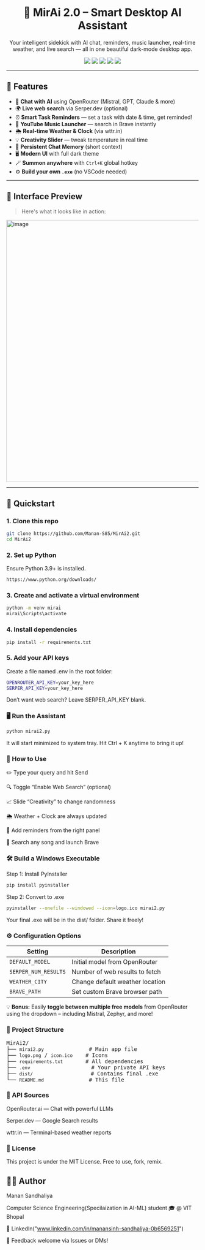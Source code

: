 <h1 align="center">🧠 MirAi 2.0 – Smart Desktop AI Assistant</h1>

<p align="center">
  Your intelligent sidekick with AI chat, reminders, music launcher, real-time weather, and live search — all in one beautiful dark-mode desktop app.
</p>

<p align="center">
  <img src="https://img.shields.io/badge/Made%20With-PySide6-purple" />
  <img src="https://img.shields.io/badge/OpenRouter-LLMs-blue" />
  <img src="https://img.shields.io/badge/Status-Stable-brightgreen" />
  <img src="https://img.shields.io/badge/Platform-Windows-lightgrey" />
  <img src="https://img.shields.io/badge/License-MIT-green" />
</p>

---

## 🌟 Features

- 💬 **Chat with AI** using OpenRouter (Mistral, GPT, Claude & more)
- 🌍 **Live web search** via Serper.dev (optional)
- ⏰ **Smart Task Reminders** — set a task with date & time, get reminded!
- 🎵 **YouTube Music Launcher** — search in Brave instantly
- 🌦️ **Real-time Weather & Clock** (via wttr.in)
- 💡 **Creativity Slider** — tweak temperature in real time
- 🧠 **Persistent Chat Memory** (short context)
- 🖥️ **Modern UI** with full dark theme
- 🪄 **Summon anywhere** with `Ctrl+K` global hotkey
- ⚙️ **Build your own `.exe`** (no VSCode needed)

---

## 📸 Interface Preview

> Here's what it looks like in action:
<img width="684" height="684" alt="image" src="https://github.com/user-attachments/assets/0d0504d9-0fdc-4d7a-8d2e-c2f3772cf7e2" />

---

## 🚀 Quickstart

### 1. Clone this repo

```bash
git clone https://github.com/Manan-S85/MirAi2.git
cd MirAi2
```
<h3>2. Set up Python</h3>

Ensure Python 3.9+ is installed.
```bash
https://www.python.org/downloads/
```

<h3>3. Create and activate a virtual environment</h3>

```bash
python -m venv mirai
mirai\Scripts\activate
```

<h3>4. Install dependencies</h3>

```bash
pip install -r requirements.txt
```

<h3>5. Add your API keys</h3>

Create a file named .env in the root folder:
```bash
OPENROUTER_API_KEY=your_key_here
SERPER_API_KEY=your_key_here
```
Don’t want web search? Leave SERPER_API_KEY blank.

<h3>🖥️ Run the Assistant</h3>

```bash
python mirai2.py
```
It will start minimized to system tray.
Hit Ctrl + K anytime to bring it up!

<h3>🧠 How to Use</h3>

✏️ Type your query and hit Send

🔍 Toggle “Enable Web Search” (optional)

📈 Slide “Creativity” to change randomness

🌦 Weather + Clock are always updated

📅 Add reminders from the right panel

🎵 Search any song and launch Brave

<h3>🛠️ Build a Windows Executable</h3>

Step 1: Install PyInstaller
```bash
pip install pyinstaller
```

Step 2: Convert to .exe
```bash
pyinstaller --onefile --windowed --icon=logo.ico mirai2.py
```

Your final .exe will be in the dist/ folder. Share it freely!

<h3>⚙️ Configuration Options</h3>

<table>
  <thead>
    <tr>
      <th>Setting</th>
      <th>Description</th>
    </tr>
  </thead>
  <tbody>
    <tr>
      <td><code>DEFAULT_MODEL</code></td>
      <td>Initial model from OpenRouter</td>
    </tr>
    <tr>
      <td><code>SERPER_NUM_RESULTS</code></td>
      <td>Number of web results to fetch</td>
    </tr>
    <tr>
      <td><code>WEATHER_CITY</code></td>
      <td>Change default weather location</td>
    </tr>
    <tr>
      <td><code>BRAVE_PATH</code></td>
      <td>Set custom Brave browser path</td>
    </tr>
  </tbody>
</table>

<p>💡 <b>Bonus:</b> Easily <b>toggle between multiple free models</b> from OpenRouter using the dropdown – including Mistral, Zephyr, and more!</p>

<h3>📁 Project Structure</h3>

<pre>
MirAi2/
├── <code>mirai2.py</code>              # Main app file
├── <code>logo.png</code> / <code>icon.ico</code>    # Icons
├── <code>requirements.txt</code>       # All dependencies
├── <code>.env</code>                   # Your private API keys
├── <code>dist/</code>                  # Contains final .exe
└── <code>README.md</code>              # This file
</pre>

<h3>🔐 API Sources</h3>

OpenRouter.ai — Chat with powerful LLMs

Serper.dev — Google Search results

wttr.in — Terminal-based weather reports

<h3>📄 License</h3>

This project is under the MIT License. Free to use, fork, remix.

<h2>👨‍💻 Author</h2>

Manan Sandhaliya

Computer Science Engineering(Specilaization in AI-ML) student 🎓 @ VIT Bhopal 

🔗 LinkedIn("www.linkedin.com/in/manansinh-sandhaliya-0b6569251")

💌 Feedback welcome via Issues or DMs!
